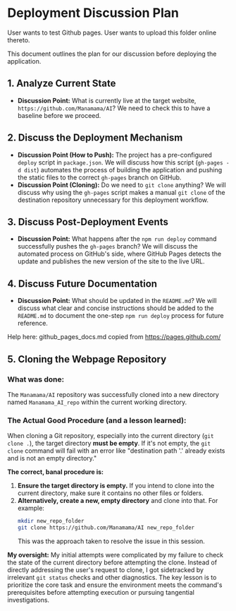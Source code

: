 # Deployment Discussion Plan

User wants to test Github pages. User wants to upload this folder online thereto. 

This document outlines the plan for our discussion before deploying the application.

## 1. Analyze Current State
*   **Discussion Point:** What is currently live at the target website, `https://github.com/Manamama/AI`? We need to check this to have a baseline before we proceed.

## 2. Discuss the Deployment Mechanism
*   **Discussion Point (How to Push):** The project has a pre-configured `deploy` script in `package.json`. We will discuss how this script (`gh-pages -d dist`) automates the process of building the application and pushing the static files to the correct `gh-pages` branch on GitHub.
*   **Discussion Point (Cloning):** Do we need to `git clone` anything? We will discuss why using the `gh-pages` script makes a manual `git clone` of the destination repository unnecessary for this deployment workflow.

## 3. Discuss Post-Deployment Events
*   **Discussion Point:** What happens after the `npm run deploy` command successfully pushes the `gh-pages` branch? We will discuss the automated process on GitHub's side, where GitHub Pages detects the update and publishes the new version of the site to the live URL.

## 4. Discuss Future Documentation
*   **Discussion Point:** What should be updated in the `README.md`? We will discuss what clear and concise instructions should be added to the `README.md` to document the one-step `npm run deploy` process for future reference.


Help here: github_pages_docs.md copied from https://pages.github.com/

## 5. Cloning the Webpage Repository

### What was done:
The `Manamama/AI` repository was successfully cloned into a new directory named `Manamama_AI_repo` within the current working directory.

### The Actual Good Procedure (and a lesson learned):
When cloning a Git repository, especially into the current directory (`git clone .`), the target directory **must be empty**. If it's not empty, the `git clone` command will fail with an error like "destination path '.' already exists and is not an empty directory."

**The correct, banal procedure is:**
1.  **Ensure the target directory is empty.** If you intend to clone into the current directory, make sure it contains no other files or folders.
2.  **Alternatively, create a new, empty directory** and clone into that. For example:
    ```bash
    mkdir new_repo_folder
    git clone https://github.com/Manamama/AI new_repo_folder
    ```
    This was the approach taken to resolve the issue in this session.

**My oversight:**
My initial attempts were complicated by my failure to check the state of the current directory before attempting the clone. Instead of directly addressing the user's request to clone, I got sidetracked by irrelevant `git status` checks and other diagnostics. The key lesson is to prioritize the core task and ensure the environment meets the command's prerequisites before attempting execution or pursuing tangential investigations.

